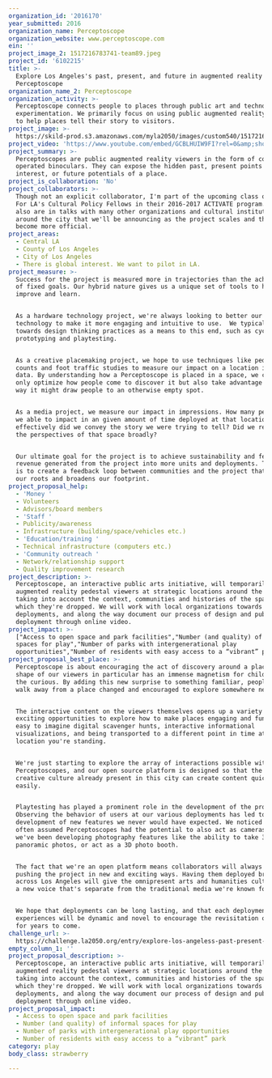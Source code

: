 ```yaml
---
organization_id: '2016170'
year_submitted: 2016
organization_name: Perceptoscope
organization_website: www.perceptoscope.com
ein: ''
project_image_2: 1517216783741-team89.jpeg
project_id: '6102215'
title: >-
  Explore Los Angeles's past, present, and future in augmented reality through
  Perceptoscope
organization_name_2: Perceptoscope
organization_activity: >-
  Perceptoscope connects people to places through public art and technological
  experimentation. We primarily focus on using public augmented reality viewers
  to help places tell their story to visitors.
project_image: >-
  https://skild-prod.s3.amazonaws.com/myla2050/images/custom540/1517216783741-team89.jpeg
project_video: 'https://www.youtube.com/embed/GCBLHUIW9FI?rel=0&amp;showinfo=0'
project_summary: >-
  Perceptoscopes are public augmented reality viewers in the form of coin
  operated binoculars. They can expose the hidden past, present points of
  interest, or future potentials of a place.
project_is_collaboration: 'No'
project_collaborators: >-
  Though not an explicit collaborator, I'm part of the upcoming class of Arts
  For LA's Cultural Policy Fellows in their 2016-2017 ACTIVATE program., , We're
  also are in talks with many other organizations and cultural institutions
  around the city that we'll be announcing as the project scales and things
  become more official.
project_areas:
  - Central LA
  - County of Los Angeles
  - City of Los Angeles
  - There is global interest. We want to pilot in LA.
project_measure: >-
  Success for the project is measured more in trajectories than the achievement
  of fixed goals. Our hybrid nature gives us a unique set of tools to help us
  improve and learn.


  As a hardware technology project, we're always looking to better our
  technology to make it more engaging and intuitive to use.  We typically look
  towards design thinking practices as a means to this end, such as cycles of
  prototyping and playtesting. 


  As a creative placemaking project, we hope to use techniques like pedestrian
  counts and foot traffic studies to measure our impact on a location in hard
  data. By understanding how a Perceptoscope is placed in a space, we can not
  only optimize how people come to discover it but also take advantage of the
  way it might draw people to an otherwise empty spot.


  As a media project, we measure our impact in impressions. How many people were
  we able to impact in an given amount of time deployed at that location?. How
  effectively did we convey the story we were trying to tell? Did we represent
  the perspectives of that space broadly?


  Our ultimate goal for the project is to achieve sustainability and feed back
  revenue generated from the project into more units and deployments. The idea
  is to create a feedback loop between communities and the project that deepens
  our roots and broadens our footprint.
project_proposal_help:
  - 'Money '
  - Volunteers
  - Advisors/board members
  - 'Staff '
  - Publicity/awareness
  - Infrastructure (building/space/vehicles etc.)
  - 'Education/training '
  - Technical infrastructure (computers etc.)
  - 'Community outreach '
  - Network/relationship support
  - Quality improvement research
project_description: >-
  Perceptoscope, an interactive public arts initiative, will temporarily deploy
  augmented reality pedestal viewers at strategic locations around the city
  taking into account the context, communities and histories of the spaces in
  which they're dropped. We will work with local organizations towards permanent
  deployments, and along the way document our process of design and public
  deployment through online video.
project_impact: >-
  ["Access to open space and park facilities","Number (and quality) of informal
  spaces for play","Number of parks with intergenerational play
  opportunities","Number of residents with easy access to a “vibrant” park"]
project_proposal_best_place: >-
  Perceptoscope is about encouraging the act of discovery around a place. The
  shape of our viewers in particular has an immense magnetism for children and
  the curious. By adding this new surprise to something familiar, people will
  walk away from a place changed and encouraged to explore somewhere new. 


  The interactive content on the viewers themselves opens up a variety of
  exciting opportunities to explore how to make places engaging and fun. It's
  easy to imagine digital scavenger hunts, interactive informational
  visualizations, and being transported to a different point in time at the
  location you're standing. 


  We're just starting to explore the array of interactions possible with
  Perceptoscopes, and our open source platform is designed so that the digital
  creative culture already present in this city can create content quickly and
  easily. 


  Playtesting has played a prominent role in the development of the project.
  Observing the behavior of users at our various deployments has led to the
  development of new features we never would have expected. We noticed kids
  often assumed Perceptoscopes had the potential to also act as cameras, so
  we've been developing photography features like the ability to take 360 degree
  panoramic photos, or act as a 3D photo booth.


  The fact that we're an open platform means collaborators will always be
  pushing the project in new and exciting ways. Having them deployed broadly
  across Los Angeles will give the omnipresent arts and humanities culture here
  a new voice that's separate from the traditional media we're known for. 


  We hope that deployments can be long lasting, and that each deployment's
  experiences will be dynamic and novel to encourage the revisitation of a space
  for years to come.
challenge_url: >-
  https://challenge.la2050.org/entry/explore-los-angeless-past-present-and-future-in-augmented-reality-through-perceptoscope
empty_column_1: ''
project_proposal_description: >-
  Perceptoscope, an interactive public arts initiative, will temporarily deploy
  augmented reality pedestal viewers at strategic locations around the city
  taking into account the context, communities and histories of the spaces in
  which they're dropped. We will work with local organizations towards permanent
  deployments, and along the way document our process of design and public
  deployment through online video.
project_proposal_impact:
  - Access to open space and park facilities
  - Number (and quality) of informal spaces for play
  - Number of parks with intergenerational play opportunities
  - Number of residents with easy access to a “vibrant” park
category: play
body_class: strawberry

---
```

